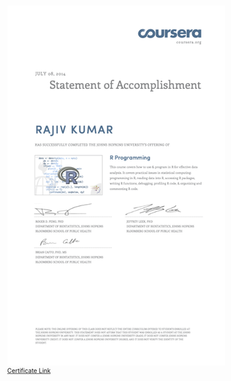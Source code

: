 ![GettingAndCleaningData](../cert/RProgramming.png)
<a href="https://www.coursera.org/course/rprog" target="_blank" rel="noopener noreferrer">Certificate Link</a>
